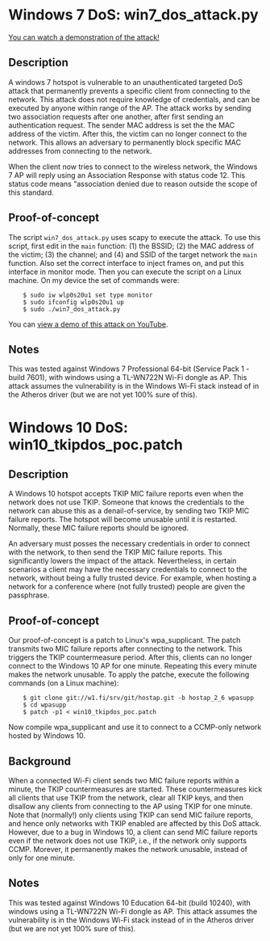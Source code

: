 # Windows 7 DoS: win7_dos_attack.py

[You can watch a demonstration of the attack!](https://www.youtube.com/watch?v=goPWTvOjhEM)

## Description

A windows 7 hotspot is vulnerable to an unauthenticated targeted DoS attack that permanently prevents a specific client from connecting to the network. This attack does not require knowledge of credentials, and can be executed by anyone within range of the AP. The attack works by sending two association requests after one another, after first sending an authentication request. The sender MAC address is set the the MAC address of the victim. After this, the victim can no longer connect to the network. This allows an adversary to permanently block specific MAC addresses from connecting to the network.

When the client now tries to connect to the wireless network, the Windows 7 AP will reply using an Association Response with status code 12. This status code means "association denied due to reason outside the scope of this standard.

## Proof-of-concept

The script `win7_dos_attack.py` uses scapy to execute the attack. To use this script, first edit in the `main` function: (1) the BSSID; (2) the MAC address of the victim; (3) the channel; and (4) and SSID of the target network the `main` function. Also set the correct interface to inject frames on, and put this interface in monitor mode. Then you can execute the script on a Linux machine. On my device the set of commands were:

		$ sudo iw wlp0s20u1 set type monitor
		$ sudo ifconfig wlp0s20u1 up
		$ sudo ./win7_dos_attack.py

You can [view a demo of this attack on YouTube](https://www.youtube.com/watch?v=goPWTvOjhEM).

## Notes

This was tested against Windows 7 Professional 64-bit (Service Pack 1 - build 7601), with windows using a TL-WN722N Wi-Fi dongle as AP. This attack assumes the vulnerability is in the Windows Wi-Fi stack instead of in the Atheros driver (but we are not yet 100% sure of this).


# Windows 10 DoS: win10_tkipdos_poc.patch

## Description

A Windows 10 hotspot accepts TKIP MIC failure reports even when the network does not use TKIP. Someone that knows the credentials to the network can abuse this as a denail-of-service, by sending two TKIP MIC failure reports. The hotspot will become unusable until it is restarted. Normally, these MIC failure reports should be ignored.

An adversary must posses the necessary credentials in order to connect with the network, to then send the TKIP MIC failure reports. This significantly lowers the impact of the attack. Nevertheless, in certain scenarios a client may have the necessary credentials to connect to the network, without being a fully trusted device. For example, when hosting a network for a conference where (not fully trusted) people are given the passphrase.

## Proof-of-concept

Our proof-of-concept is a patch to Linux's wpa_supplicant. The patch transmits two MIC failure reports after connecting to the network. This triggers the TKIP countermeasure period. After this, clients can no longer connect to the Windows 10 AP for one minute. Repeating this every minute makes the network unusable. To apply the patche, execute the following commands (on a Linux machine):

		$ git clone git://w1.fi/srv/git/hostap.git -b hostap_2_6 wpasupp
		$ cd wpasupp
		$ patch -p1 < win10_tkipdos_poc.patch

Now compile wpa_supplicant and use it to connect to a CCMP-only network hosted by Windows 10.

## Background

When a connected Wi-Fi client sends two MIC failure reports within a minute, the TKIP countermeasures are started. These countermeasures kick all clients that use TKIP from the network, clear all TKIP keys, and then disallow any clients from connecting to the AP using TKIP for one minute. Note that (normally!) only clients using TKIP can send MIC failure reports, and hence only networks with TKIP enabled are affected by this DoS attack. However, due to a bug in Windows 10, a client can send MIC failure reports even if the network does not use TKIP, i.e., if the network only supports CCMP. Morever, it permanently makes the network unusable, instead of only for one minute.

## Notes

This was tested against Windows 10 Education 64-bit (build 10240), with windows using a TL-WN722N Wi-Fi dongle as AP. This attack assumes the vulnerability is in the Windows Wi-Fi stack instead of in the Atheros driver (but we are not yet 100% sure of this).

